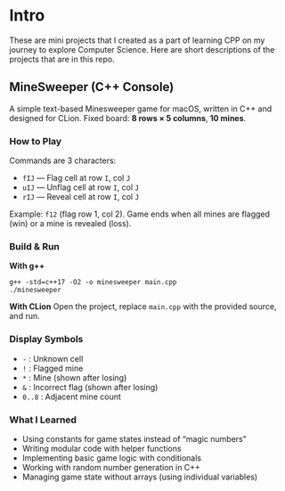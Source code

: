 # Intro
These are mini projects that I created as a part of learning CPP on my journey to explore Computer Science. Here are short descriptions of the projects that are in this repo. 



## MineSweeper (C++ Console)

A simple text-based Minesweeper game for macOS, written in C++ and designed for CLion.
Fixed board: **8 rows × 5 columns**, **10 mines**.

### How to Play

Commands are 3 characters:

* `fIJ` — Flag cell at row `I`, col `J`
* `uIJ` — Unflag cell at row `I`, col `J`
* `rIJ` — Reveal cell at row `I`, col `J`

Example: `f12` (flag row 1, col 2).
Game ends when all mines are flagged (win) or a mine is revealed (loss).

### Build & Run

**With g++**

```
g++ -std=c++17 -O2 -o minesweeper main.cpp
./minesweeper
```

**With CLion**
Open the project, replace `main.cpp` with the provided source, and run.


### Display Symbols

* `-` : Unknown cell
* `!` : Flagged mine
* `*` : Mine (shown after losing)
* `&` : Incorrect flag (shown after losing)
* `0..8` : Adjacent mine count

### What I Learned

* Using constants for game states instead of “magic numbers”
* Writing modular code with helper functions
* Implementing basic game logic with conditionals
* Working with random number generation in C++
* Managing game state without arrays (using individual variables)
